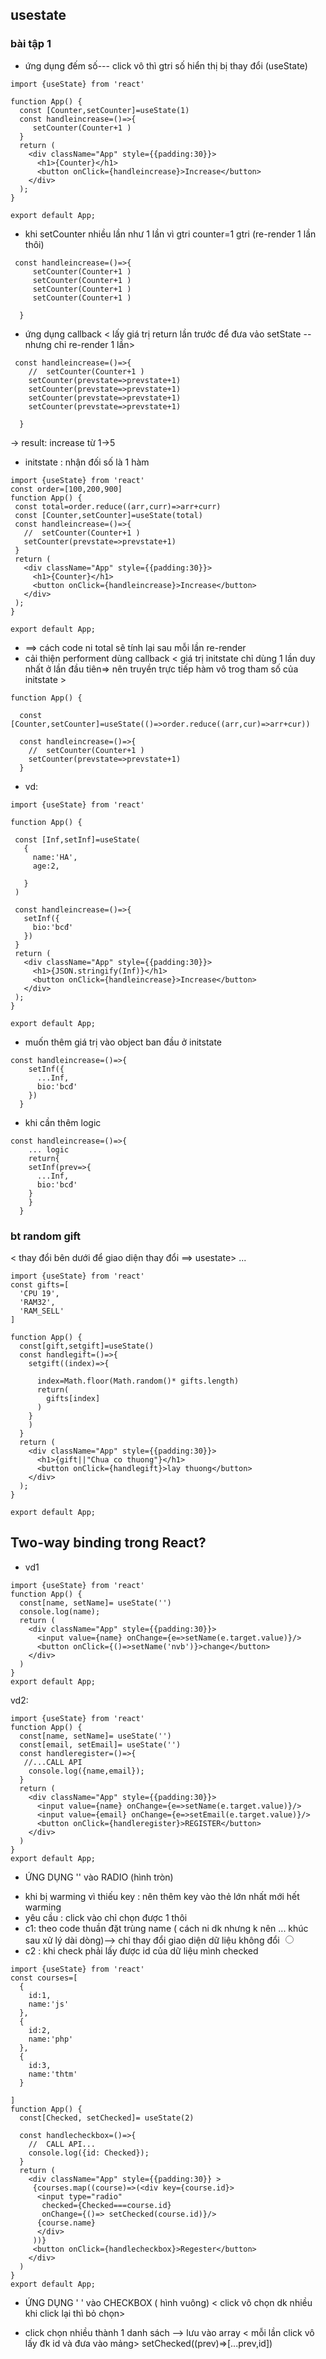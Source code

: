 ## usestate
### bài tập 1
- ứng dụng đếm số--- click vô thì gtri số hiển thị bị thay đổi (useState)
```
import {useState} from 'react'

function App() {
  const [Counter,setCounter]=useState(1)
  const handleincrease=()=>{
     setCounter(Counter+1 )
  }
  return (
    <div className="App" style={{padding:30}}>
      <h1>{Counter}</h1>
      <button onClick={handleincrease}>Increase</button>
    </div>
  );
}

export default App;
```
+ khi setCounter nhiều lần như 1 lần vì gtri counter=1 gtri (re-render 1 lần thôi)
```
 const handleincrease=()=>{
     setCounter(Counter+1 )
     setCounter(Counter+1 )
     setCounter(Counter+1 )
     setCounter(Counter+1 )

  }
  ```
  + ứng dụng callback
  < lấy giá trị return lần trước để đưa vảo setState -- nhưng chỉ re-render 1 lần>
```
 const handleincrease=()=>{
    //  setCounter(Counter+1 )
    setCounter(prevstate=>prevstate+1)
    setCounter(prevstate=>prevstate+1)
    setCounter(prevstate=>prevstate+1)
    setCounter(prevstate=>prevstate+1)

  }
```
-> result: increase từ 1->5
 + initstate : nhận đối số là 1 hàm
 
 ```
 import {useState} from 'react'
const order=[100,200,900]
function App() {
  const total=order.reduce((arr,curr)=>arr+curr)
  const [Counter,setCounter]=useState(total)
  const handleincrease=()=>{
    //  setCounter(Counter+1 )
    setCounter(prevstate=>prevstate+1)
  }
  return (
    <div className="App" style={{padding:30}}>
      <h1>{Counter}</h1>
      <button onClick={handleincrease}>Increase</button>
    </div>
  );
}

export default App;
```
+ ==> cách code ni total sẽ tính lại sau mỗi lần re-render
+ cải thiện performent dùng callback
< giá trị initstate chỉ dùng 1 lần duy nhất ở lần đầu tiên=> nên truyền trực tiếp hàm vô trog tham số của initstate >
```
function App() {
 
  const [Counter,setCounter]=useState(()=>order.reduce((arr,cur)=>arr+cur))
  
  const handleincrease=()=>{
    //  setCounter(Counter+1 )
    setCounter(prevstate=>prevstate+1)
  }
```
+ vd: 
 ```
 import {useState} from 'react'

function App() {
 
  const [Inf,setInf]=useState(
    {
      name:'HA',
      age:2,

    }
  )
  
  const handleincrease=()=>{
    setInf({
      bio:'bcđ'
    })
  }
  return (
    <div className="App" style={{padding:30}}>
      <h1>{JSON.stringify(Inf)}</h1>
      <button onClick={handleincrease}>Increase</button>
    </div>
  );
}

export default App; 
```
+ muốn thêm giá trị vào object ban đầu ở initstate
```
const handleincrease=()=>{
    setInf({
      ...Inf,
      bio:'bcđ'
    })
  }
```
+ khi cần thêm logic
```
const handleincrease=()=>{
    ... logic
    return{
    setInf(prev=>{
      ...Inf,
      bio:'bcđ'
    }
    }
  }
```

### bt random gift
< thay đổi bên dưới để giao diện thay đổi ==> usestate>
...
```
import {useState} from 'react'
const gifts=[
  'CPU 19',
  'RAM32',
  'RAM_SELL'
]

function App() {
  const[gift,setgift]=useState()
  const handlegift=()=>{
    setgift((index)=>{

      index=Math.floor(Math.random()* gifts.length)
      return(
        gifts[index]
      )
    }
    )
  }
  return (
    <div className="App" style={{padding:30}}>
      <h1>{gift||"Chua co thuong"}</h1>
      <button onClick={handlegift}>lay thuong</button>
    </div>
  );
}

export default App;
```
## Two-way binding trong React?
+ vd1
```
import {useState} from 'react'
function App() {
  const[name, setName]= useState('')
  console.log(name);
  return (
    <div className="App" style={{padding:30}}>
      <input value={name} onChange={e=>setName(e.target.value)}/> 
      <button onClick={()=>setName('nvb')}>change</button>
    </div>
  )
}
export default App;

```
vd2:
```
import {useState} from 'react'
function App() {
  const[name, setName]= useState('')
  const[email, setEmail]= useState('')
  const handleregister=()=>{
   //...CALL API 
    console.log({name,email});
  }
  return (
    <div className="App" style={{padding:30}}>
      <input value={name} onChange={e=>setName(e.target.value)}/> 
      <input value={email} onChange={e=>setEmail(e.target.value)}/> 
      <button onClick={handleregister}>REGISTER</button>
    </div>
  )
}
export default App;
```
+ ỨNG DỤNG '' vào RADIO (hình tròn) 
- khi bị warming vì thiếu key : nên thêm key vào thẻ lớn nhất mới hết warming
- yêu cầu : click vào chỉ chọn được 1 thôi 
- c1: theo code thuần đặt trùng name ( cách ni dk nhưng k nên ... khúc sau xử lý dài dòng)--> chỉ thay đổi giao diện dữ liệu không đổi
      <input type="radio" name="course" />
- c2 : khi check phải lấy được id của dữ liệu mình checked
```
import {useState} from 'react'
const courses=[
  {
    id:1,
    name:'js'
  },
  {
    id:2,
    name:'php'
  },
  {
    id:3,
    name:'thtm'
  }

]
function App() {
  const[Checked, setChecked]= useState(2)
  
  const handlecheckbox=()=>{
    //  CALL API...
    console.log({id: Checked});
  }
  return (
    <div className="App" style={{padding:30}} >
     {courses.map((course)=>(<div key={course.id}> 
      <input type="radio"
       checked={Checked===course.id}
       onChange={()=> setChecked(course.id)}/>
      {course.name}
      </div>
     ))}
     <button onClick={handlecheckbox}>Regester</button>
    </div>
  )
}
export default App;

```
+ ỨNG DỤNG ' ' vào CHECKBOX ( hình vuông)
< click vô chọn dk nhiều khi click lại thì bỏ chọn> 
- click chọn nhiều thành 1 danh sách --> lưu vào array
< mỗi lần click vô lấy đk id và đưa vào mảng>
 setChecked((prev)=>[...prev,id])

